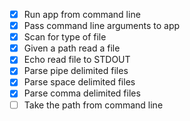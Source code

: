 - [x] Run app from command line
- [x] Pass command line arguments to app
- [x] Scan for type of file
- [x] Given a path read a file
- [x] Echo read file to STDOUT
- [x] Parse pipe delimited files
- [x] Parse space delimited files
- [x] Parse comma delimited files
- [ ] Take the path from command line

